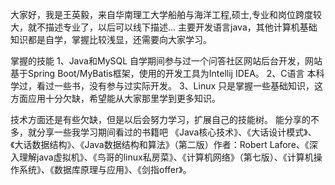 大家好，我是王英毅，来自华南理工大学船舶与海洋工程,硕士,专业和岗位跨度较大，就不描述专业了，以后可以线下描述...
主要开发语言java，其他计算机基础知识都是自学，掌握比较浅显，还需要向大家学习。

掌握的技能
1、Java和MySQL
   自学期间参与过一个问答社区网站后台开发，网站基于Spring Boot/MyBatis框架，使用的开发工具为Intellij IDEA。
2、C语言
   本科学过，看过一些书，没有参与过实际开发。
3、Linux
   只是掌握一些基础知识，这方面应用十分欠缺，希望能从大家那里学到更多知识。

技术方面还是有些欠缺，但是以后会努力学习，扩展自己的技能树。
能分享的不多，就分享一些我学习期间看过的书籍吧
《Java核心技术》、《大话设计模式》、《大话数据结构》、《Java数据结构和算法》（第二版）作者：Robert Lafore、《深入理解java虚拟机》、《鸟哥的linux私房菜》、《计算机网络》（第七版）、《计算机操作系统》、《数据库原理与应用》、《剑指offer》。
